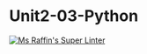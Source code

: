 # Unit2-03-Python
[![Ms Raffin's Super Linter](https://github.com/ICS3U-Programming-Adwok-k/Unit2-03-Python/workflows/Mr%20Coxall's%20Super%20Linter/badge.svg)](https://github.com/ICS3U-Programming-Adwok-k/Unit2-03-Python/actions/)
